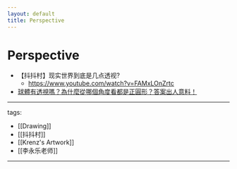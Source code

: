 ```yaml
---
layout: default
title: Perspective
---
```


# Perspective


* 【抖抖村】现实世界到底是几点透视?
  * https://www.youtube.com/watch?v=FAMxLOnZrtc
* [球體有透視嗎？為什麼從哪個角度看都是正圓形？答案出人意料！](https://youtu.be/98Iu34l60OA)


---
tags:
  - [[Drawing]]
  - [[抖抖村]]
  - [[Krenz's Artwork]]
  - [[李永乐老师]]
  
---